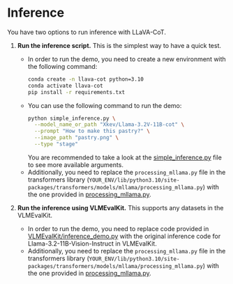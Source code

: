 # Inference 

You have two options to run inference with LLaVA-CoT. 

1. **Run the inference script.** This is the simplest way to have a quick test.
    - In order to run the demo, you need to create a new environment with the following command:
      ```bash
      conda create -n llava-cot python=3.10
      conda activate llava-cot
      pip install -r requirements.txt
      ```
    - You can use the following command to run the demo:
      ```bash
      python simple_inference.py \
        --model_name_or_path "Xkev/Llama-3.2V-11B-cot" \
        --prompt "How to make this pastry?" \
        --image_path "pastry.png" \
        --type "stage"
      ```
      You are recommended to take a look at the [simple_inference.py](demo/simple_inference.py) file to see more available arguments.
    - Additionally, you need to replace the `processing_mllama.py` file in the transformers library (`YOUR_ENV/lib/python3.10/site-packages/transformers/models/mllama/processing_mllama.py`) with the one provided in [processing_mllama.py](processing_mllama.py).

2. **Run the inference using VLMEvalKit.** This supports any datasets in the VLMEvalKit. 
    - In order to run the demo, you need to replace code provided in [VLMEvalKit/inference_demo.py](VLMEvalKit/inference_demo.py) with the original inference code for Llama-3.2-11B-Vision-Instruct in VLMEvalKit.
    - Additionally, you need to replace the `processing_mllama.py` file in the transformers library (`YOUR_ENV/lib/python3.10/site-packages/transformers/models/mllama/processing_mllama.py`) with the one provided in [processing_mllama.py](processing_mllama.py).
    